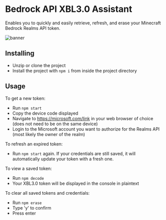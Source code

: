 # Bedrock API XBL3.0 Assistant

Enables you to quickly and easily retrieve, refresh, and erase your Minecraft Bedrock Realms API token.

![banner](https://i.imgur.com/91yn9Gz.png)

## Installing

- Unzip or clone the project
- Install the project with `npm i` from inside the project directory

## Usage

To get a new token: 
- Run `npm start`
- Copy the device code displayed
- Navigate to https://microsoft.com/link in your web browser of choice (does not need to be on the same device)
- Login to the Microsoft account you want to authorize for the Realms API (most likely the owner of the realm)


To refresh an expired token:
- Run `npm start` again. If your credentials are still saved, it will automatically update your token with a fresh one.


To view a saved token:
- Run `npm decode`
- Your XBL3.0 token will be displayed in the console in plaintext 


To clear all saved tokens and credentials:
- Run `npm erase`
- Type 'y' to confirm
- Press enter
